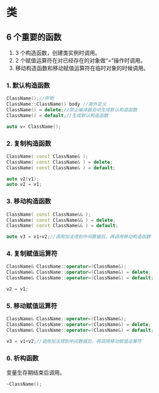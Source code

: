 # 类

## 6 个重要的函数

1. 3 个构造函数，创建类实例时调用。
2. 2 个赋值运算符在对已经存在的对象做“=”操作时调用。
3. 移动构造函数和移动赋值运算符在临时对象的时候调用。

### 1. 默认构造函数

```c++
ClassName();//声明
ClassName::ClassName() body //类外定义
ClassName() = delete;//禁止编译器自动生成默认构造函数
ClassName() = default;//生成默认构造函数

auto v= ClassName();
```

### 2. 复制构造函数

```C++
ClassName( const ClassName& );
ClassName( const ClassName& ) = delete;
ClassName( const ClassName& ) = default;

auto v2(v1);
auto v2 = v1;
```

### 3. 移动构造函数

```C++
ClassName( const ClassName&& );
ClassName( const ClassName&& ) = delete;
ClassName( const ClassName&& ) = default;

auto v3 = v1+v2;//调用加法得到中间数据后，再调用移动构造函数
```

### 4. 复制赋值运算符

```C++
ClassName& ClassName::operator=(ClassName&);
ClassName& ClassName::operator=(ClassName&) = delete;
ClassName& ClassName::operator=(ClassName&) = default;

v2 = v1;
```

### 5. 移动赋值运算符

```C++
ClassName& ClassName::operator=(ClassName&);
ClassName& ClassName::operator=(ClassName&) = delete;
ClassName& ClassName::operator=(ClassName&) = default;

v3 = v1+v2;//调用加法得到中间数据后，再调用移动赋值运算符
```

### 6. 析构函数

变量生存期结束后调用。

```C++
~ClassName();
```
